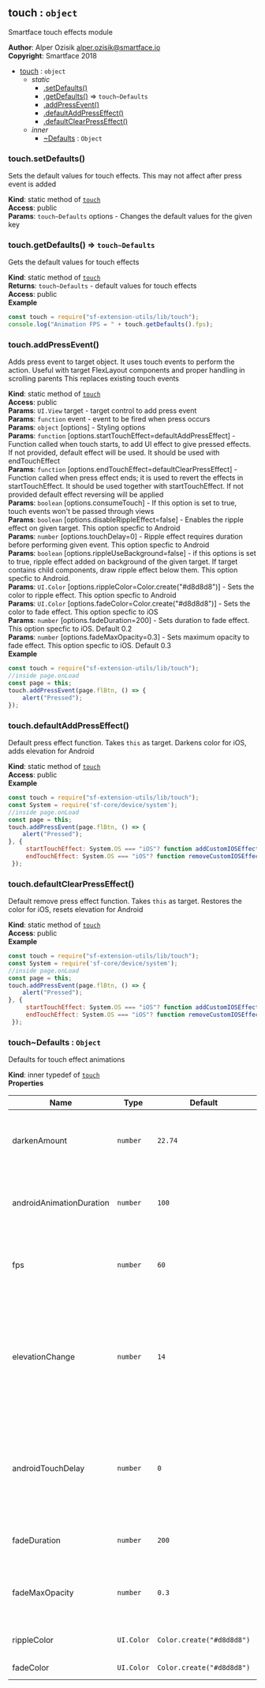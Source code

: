 <a name="module_touch"></a>

## touch : <code>object</code>
Smartface touch effects module

**Author**: Alper Ozisik <alper.ozisik@smartface.io>  
**Copyright**: Smartface 2018  

* [touch](#module_touch) : <code>object</code>
    * _static_
        * [.setDefaults()](#module_touch.setDefaults)
        * [.getDefaults()](#module_touch.getDefaults) ⇒ <code>touch~Defaults</code>
        * [.addPressEvent()](#module_touch.addPressEvent)
        * [.defaultAddPressEffect()](#module_touch.defaultAddPressEffect)
        * [.defaultClearPressEffect()](#module_touch.defaultClearPressEffect)
    * _inner_
        * [~Defaults](#module_touch..Defaults) : <code>Object</code>

<a name="module_touch.setDefaults"></a>

### touch.setDefaults()
Sets the default values for touch effects. This may not affect after press event is added

**Kind**: static method of [<code>touch</code>](#module_touch)  
**Access**: public  
**Params**: <code>touch~Defaults</code> options - Changes the default values for the given key  
<a name="module_touch.getDefaults"></a>

### touch.getDefaults() ⇒ <code>touch~Defaults</code>
Gets the default values for touch effects

**Kind**: static method of [<code>touch</code>](#module_touch)  
**Returns**: <code>touch~Defaults</code> - default values for touch effects  
**Access**: public  
**Example**  
```js
const touch = require("sf-extension-utils/lib/touch");
console.log("Animation FPS = " + touch.getDefaults().fps);
```
<a name="module_touch.addPressEvent"></a>

### touch.addPressEvent()
Adds press event to target object. It uses touch events to perform the action.
Useful with target FlexLayout components and proper handling in scrolling parents
This replaces existing touch events

**Kind**: static method of [<code>touch</code>](#module_touch)  
**Access**: public  
**Params**: <code>UI.View</code> target - target control to add press event  
**Params**: <code>function</code> event - event to be fired when press occurs  
**Params**: <code>object</code> [options] - Styling options  
**Params**: <code>function</code> [options.startTouchEffect=defaultAddPressEffect] - Function called when touch starts, to add UI effect to give pressed effects. If not provided, default effect will be used. It should be used with endTouchEffect  
**Params**: <code>function</code> [options.endTouchEffect=defaultClearPressEffect] - Function called when press effect ends; it is used to revert the effects in startTouchEffect. It should be used together with startTouchEffect. If not provided default effect reversing will be applied  
**Params**: <code>boolean</code> [options.consumeTouch] - If this option is set to true, touch events won't be passed through views  
**Params**: <code>boolean</code> [options.disableRippleEffect=false] - Enables the ripple effect on given target. This option specfic to Android  
**Params**: <code>number</code> [options.touchDelay=0] - Ripple effect requires duration before performing given event. This option specfic to Android  
**Params**: <code>boolean</code> [options.rippleUseBackground=false] - if this options is set to true, ripple effect added on background of the given target. If target contains child components, draw ripple effect below them. This option specfic to Android.  
**Params**: <code>UI.Color</code> [options.rippleColor=Color.create("#d8d8d8")] - Sets the color to ripple effect. This option specfic to Android  
**Params**: <code>UI.Color</code> [options.fadeColor=Color.create("#d8d8d8")] - Sets the color to fade effect. This option specfic to iOS  
**Params**: <code>number</code> [options.fadeDuration=200] - Sets duration to fade effect. This option specfic to iOS. Default 0.2  
**Params**: <code>number</code> [options.fadeMaxOpacity=0.3] - Sets maximum opacity to fade effect. This option specfic to iOS. Default 0.3  
**Example**  
```js
const touch = require("sf-extension-utils/lib/touch");
//inside page.onLoad
const page = this;
touch.addPressEvent(page.flBtn, () => {
    alert("Pressed");
});
```
<a name="module_touch.defaultAddPressEffect"></a>

### touch.defaultAddPressEffect()
Default press effect function. Takes `this` as target. Darkens color for iOS, adds elevation for Android

**Kind**: static method of [<code>touch</code>](#module_touch)  
**Access**: public  
**Example**  
```js
const touch = require("sf-extension-utils/lib/touch");
const System = require('sf-core/device/system');
//inside page.onLoad
const page = this;
touch.addPressEvent(page.flBtn, () => {
    alert("Pressed");
}, {
     startTouchEffect: System.OS === "iOS"? function addCustomIOSEffect(){ }: touch.defaultAddPressEffect,
     endTouchEffect: System.OS === "iOS"? function removeCustomIOSEffect(){ }: touch.defaultClearPressEffect,
 });
```
<a name="module_touch.defaultClearPressEffect"></a>

### touch.defaultClearPressEffect()
Default remove press effect function. Takes `this` as target. Restores the color for iOS, resets elevation for Android

**Kind**: static method of [<code>touch</code>](#module_touch)  
**Access**: public  
**Example**  
```js
const touch = require("sf-extension-utils/lib/touch");
const System = require('sf-core/device/system');
//inside page.onLoad
const page = this;
touch.addPressEvent(page.flBtn, () => {
    alert("Pressed");
}, {
     startTouchEffect: System.OS === "iOS"? function addCustomIOSEffect(){ }: touch.defaultAddPressEffect,
     endTouchEffect: System.OS === "iOS"? function removeCustomIOSEffect(){ }: touch.defaultClearPressEffect,
 });
```
<a name="module_touch..Defaults"></a>

### touch~Defaults : <code>Object</code>
Defaults for touch effect animations

**Kind**: inner typedef of [<code>touch</code>](#module_touch)  
**Properties**

| Name | Type | Default | Description |
| --- | --- | --- | --- |
| darkenAmount | <code>number</code> | <code>22.74</code> | On iOS, if fade is not being used, target is darkened. By default |
| androidAnimationDuration | <code>number</code> | <code>100</code> | On android, elevation change animation duration in ms. |
| fps | <code>number</code> | <code>60</code> | Android animation change effect rendering FPS |
| elevationChange | <code>number</code> | <code>14</code> | Android increases the elevation of the target by the value set, after touch is cancelled, it is restored |
| androidTouchDelay | <code>number</code> | <code>0</code> | Android adds delay to trigger the touch. It is useful while viewing the ripple effect take place |
| fadeDuration | <code>number</code> | <code>200</code> | iOS fade effect duration in miliseconds |
| fadeMaxOpacity | <code>number</code> | <code>0.3</code> | iOS fade effect max opacity. Value between 0 and 1 |
| rippleColor | <code>UI.Color</code> | <code>Color.create(&quot;#d8d8d8&quot;)</code> | Android ripple effect color |
| fadeColor | <code>UI.Color</code> | <code>Color.create(&quot;#d8d8d8&quot;)</code> | iOS fade effect color |

